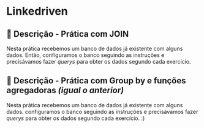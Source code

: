 # Linkedriven

## 📑 Descrição - Prática com JOIN

Nesta prática recebemos um banco de dados já existente com alguns dados. 
Então, configuramos o banco seguindo as instruções e precisávamos fazer 
<em>querys</em> para obter os dados segundo cada exercício.


## 📑 Descrição - Prática com Group by e funções agregadoras <em>(igual o anterior)</em>

Nesta prática recebemos um banco de dados já existente com alguns 
dados. configuramos o banco seguindo as instruções e precisávamos fazer 
<em>querys</em> para obter os dados segundo cada exercício. :)
